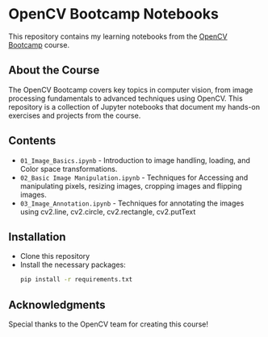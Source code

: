 # OpenCV Bootcamp Notebooks
This repository contains my learning notebooks from the [OpenCV Bootcamp](https://courses.opencv.org/courses/course-v1:OpenCV+Bootcamp+CV0/course/) course.
## About the Course
The OpenCV Bootcamp covers key topics in computer vision, from image processing fundamentals to advanced techniques using OpenCV. This repository is a collection of Jupyter notebooks that document my hands-on exercises and projects from the course.
## Contents
- `01_Image_Basics.ipynb` - Introduction to image handling, loading, and Color space transformations.
- `02_Basic Image Manipulation.ipynb` - Techniques for Accessing and manipulating pixels, resizing images, cropping images and flipping images.
- `03_Image_Annotation.ipynb` - Techniques for annotating the images using cv2.line, cv2.circle, cv2.rectangle, cv2.putText

## Installation
- Clone this repository
- Install the necessary packages:
  ```bash
  pip install -r requirements.txt

## Acknowledgments
Special thanks to the OpenCV team for creating this course!

